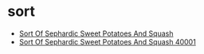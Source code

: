 # sort

 * [Sort Of Sephardic Sweet Potatoes And Squash](../../index/s/sort-of-sephardic-sweet-potatoes-and-squash-40001.json)
 * [Sort Of Sephardic Sweet Potatoes And Squash 40001](../../index/s/sort-of-sephardic-sweet-potatoes-and-squash-40001.json)
